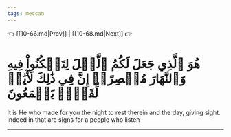 ```yaml
---
tags: meccan
---
```


👈 [[10-66.md|Prev]] | [[10-68.md|Next]] 👉

# هُوَ ٱلَّذِي جَعَلَ لَكُمُ ٱلَّيۡلَ لِتَسۡكُنُواْ فِيهِ وَٱلنَّهَارَ مُبۡصِرًاۚ إِنَّ فِي ذَٰلِكَ لَأٓيَٰتٖ لِّقَوۡمٖ يَسۡمَعُونَ

It is He who made for you the night to rest therein and the day, giving sight. Indeed in that are signs for a people who listen

---

